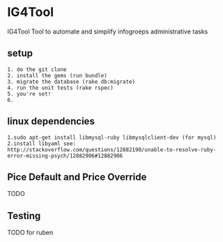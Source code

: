 IG4Tool
========

IG4Tool
Tool to automate and simplify infogroeps administrative tasks

setup
------
	1. do the git clone
	2. install the gems (run bundle)
	3. migrate the database (rake db:migrate)
	4. run the unit tests (rake rspec)
	5. you're set!
	6. 
	
linux dependencies
------------------
	1.sudo apt-get install libmysql-ruby libmysqlclient-dev (for mysql)
	2.install libyaml see: http://stackoverflow.com/questions/12882190/unable-to-resolve-ruby-error-missing-psych/12882906#12882906
	

Pice Default and Price Override
-------------------------------
TODO


Testing
-------
TODO for ruben
